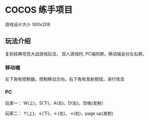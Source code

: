 # COCOS 练手项目

游戏设计大小 300x208

## 玩法介绍

复刻经典坦克大战游戏玩法， 双人游戏时, PC端同屏。移动端会分左右屏。

### 移动端

左下角有控制器，控制移动方向，右下角有发射按钮，进行攻击

### PC

玩家一： W(上)，S(下)，A(左)，D(右)，空格(发射)

玩家二： ↑(上)，↓(下)，←(左)，→(右)，page up(发射)